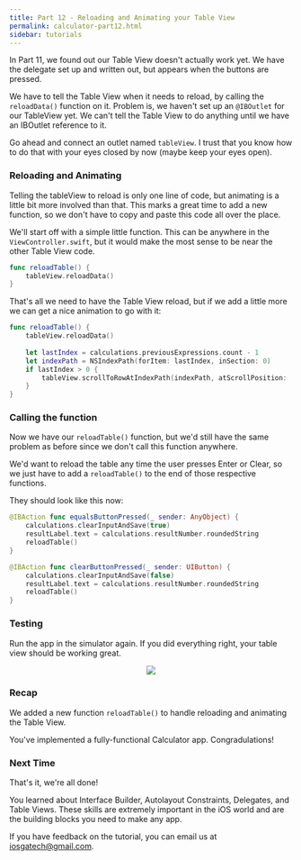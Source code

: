 ```yaml
---
title: Part 12 - Reloading and Animating your Table View
permalink: calculator-part12.html
sidebar: tutorials
---
```


In Part 11, we found out our Table View doesn't actually work yet. We have the delegate set up and written out, but appears when the buttons are pressed.

We have to tell the Table View when it needs to reload, by calling the `reloadData()` function on it. Problem is, we haven't set up an `@IBOutlet` for our TableView yet. We can't tell the Table View to do anything until we have an IBOutlet reference to it.

Go ahead and connect an outlet named `tableView`. I trust that you know how to do that with your eyes closed by now (maybe keep your eyes open).

### Reloading and Animating
Telling the tableView to reload is only one line of code, but animating is a little bit more involved than that. This marks a great time to add a new function, so we don't have to copy and paste this code all over the place.

We'll start off with a simple little function. This can be anywhere in the `ViewController.swift`, but it would make the most sense to be near the other Table View code.

```swift
func reloadTable() {
    tableView.reloadData()
}
```

That's all we need to have the Table View reload, but if we add a little more we can get a nice animation to go with it:

```swift
func reloadTable() {
    tableView.reloadData()
    
    let lastIndex = calculations.previousExpressions.count - 1
    let indexPath = NSIndexPath(forItem: lastIndex, inSection: 0)
    if lastIndex > 0 {
        tableView.scrollToRowAtIndexPath(indexPath, atScrollPosition: .Bottom, animated: true)
    }
}
```

### Calling the function

Now we have our `reloadTable()` function, but we'd still have the same problem as before since we don't call this function anywhere.

We'd want to reload the table any time the user presses Enter or Clear, so we just have to add a `reloadTable()` to the end of those respective functions.

They should look like this now:

```swift
@IBAction func equalsButtonPressed(_ sender: AnyObject) {
    calculations.clearInputAndSave(true)
    resultLabel.text = calculations.resultNumber.roundedString
    reloadTable()
}

@IBAction func clearButtonPressed(_ sender: UIButton) {
    calculations.clearInputAndSave(false)
    resultLabel.text = calculations.resultNumber.roundedString
    reloadTable()
}
```

### Testing
Run the app in the simulator again. If you did everything right, your table view should be working great.

<p align="center"> <img src="../images/calculator/P12/screenshot1.gif" align="center"> </p>

### Recap
We added a new function `reloadTable()` to handle reloading and animating the Table View.

You've implemented a fully-functional Calculator app. Congradulations!

### Next Time
That's it, we're all done! 

You learned about Interface Builder, Autolayout Constraints, Delegates, and Table Views. These skills are extremely important in the iOS world and are the building blocks you need to make any app.

If you have feedback on the tutorial, you can email us at iosgatech@gmail.com.
